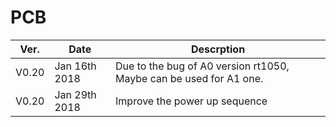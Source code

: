 # PCB

  Ver.   | Date |   Descrption
  -------|------|---------
  V0.20  | Jan 16th 2018 | Due to the bug of A0 version rt1050, Maybe can be used for A1 one. 
  V0.20  | Jan 29th 2018 | Improve the power up sequence
